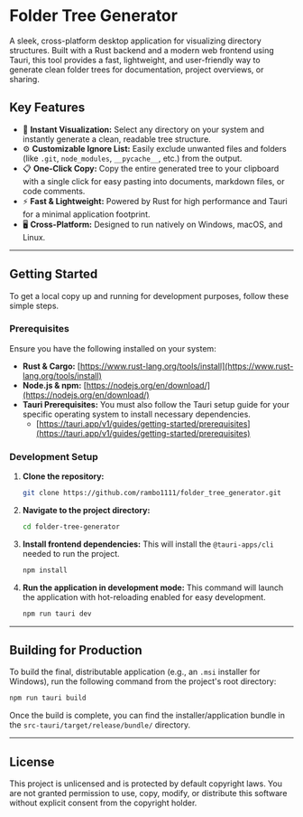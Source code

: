 # Folder Tree Generator

A sleek, cross-platform desktop application for visualizing directory structures. Built with a Rust backend and a modern web frontend using Tauri, this tool provides a fast, lightweight, and user-friendly way to generate clean folder trees for documentation, project overviews, or sharing.

## Key Features

  * 🌳 **Instant Visualization:** Select any directory on your system and instantly generate a clean, readable tree structure.
  * ⚙️ **Customizable Ignore List:** Easily exclude unwanted files and folders (like `.git`, `node_modules`, `__pycache__`, etc.) from the output.
  * 📋 **One-Click Copy:** Copy the entire generated tree to your clipboard with a single click for easy pasting into documents, markdown files, or code comments.
  * ⚡ **Fast & Lightweight:** Powered by Rust for high performance and Tauri for a minimal application footprint.
  * 🖥️ **Cross-Platform:** Designed to run natively on Windows, macOS, and Linux.

-----

## Getting Started

To get a local copy up and running for development purposes, follow these simple steps.

### Prerequisites

Ensure you have the following installed on your system:

  * **Rust & Cargo:** [https://www.rust-lang.org/tools/install](https://www.rust-lang.org/tools/install)
  * **Node.js & npm:** [https://nodejs.org/en/download/](https://nodejs.org/en/download/)
  * **Tauri Prerequisites:** You must also follow the Tauri setup guide for your specific operating system to install necessary dependencies.
      * [https://tauri.app/v1/guides/getting-started/prerequisites](https://tauri.app/v1/guides/getting-started/prerequisites)

### Development Setup

1.  **Clone the repository:**

    ```bash
    git clone https://github.com/rambo1111/folder_tree_generator.git
    ```

2.  **Navigate to the project directory:**

    ```bash
    cd folder-tree-generator
    ```

3.  **Install frontend dependencies:**
    This will install the `@tauri-apps/cli` needed to run the project.

    ```bash
    npm install
    ```

4.  **Run the application in development mode:**
    This command will launch the application with hot-reloading enabled for easy development.

    ```bash
    npm run tauri dev
    ```

-----

## Building for Production

To build the final, distributable application (e.g., an `.msi` installer for Windows), run the following command from the project's root directory:

```bash
npm run tauri build
```

Once the build is complete, you can find the installer/application bundle in the `src-tauri/target/release/bundle/` directory.

-----

## License

This project is unlicensed and is protected by default copyright laws. You are not granted permission to use, copy, modify, or distribute this software without explicit consent from the copyright holder.
